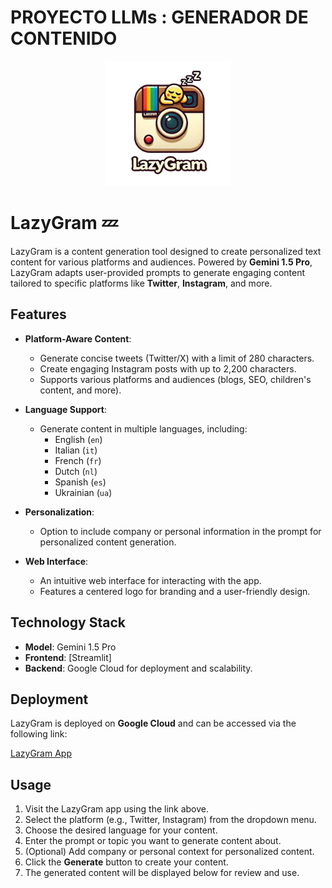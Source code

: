 # PROYECTO LLMs : GENERADOR DE CONTENIDO

<p align="center">
  <img src="images/logo.png" alt="Proyecto Logo" width="200"/>
</p>

# LazyGram 💤

LazyGram is a content generation tool designed to create personalized text content for various platforms and audiences. Powered by **Gemini 1.5 Pro**, LazyGram adapts user-provided prompts to generate engaging content tailored to specific platforms like **Twitter**, **Instagram**, and more.

## Features
- **Platform-Aware Content**:
  - Generate concise tweets (Twitter/X) with a limit of 280 characters.
  - Create engaging Instagram posts with up to 2,200 characters.
  - Supports various platforms and audiences (blogs, SEO, children's content, and more).
  
- **Language Support**:
  - Generate content in multiple languages, including:
    - English (`en`)
    - Italian (`it`)
    - French (`fr`)
    - Dutch (`nl`)
    - Spanish (`es`)
    - Ukrainian (`ua`)

- **Personalization**:
  - Option to include company or personal information in the prompt for personalized content generation.

- **Web Interface**:
  - An intuitive web interface for interacting with the app.
  - Features a centered logo for branding and a user-friendly design.

## Technology Stack
- **Model**: Gemini 1.5 Pro
- **Frontend**: [Streamlit]
- **Backend**: Google Cloud for deployment and scalability.

## Deployment
LazyGram is deployed on **Google Cloud** and can be accessed via the following link:

[LazyGram App](https://lazygram-esens-60711038026.europe-southwest1.run.app/)

## Usage
1. Visit the LazyGram app using the link above.
2. Select the platform (e.g., Twitter, Instagram) from the dropdown menu.
3. Choose the desired language for your content.
4. Enter the prompt or topic you want to generate content about.
5. (Optional) Add company or personal context for personalized content.
6. Click the **Generate** button to create your content.
7. The generated content will be displayed below for review and use.